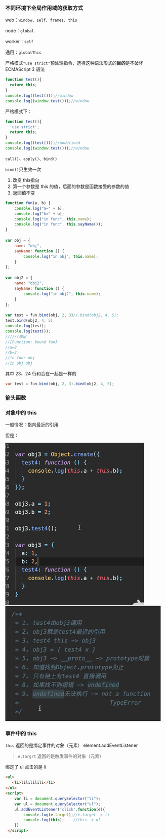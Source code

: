 ### 不同环境下全局作用域的获取方式

web：`window`、`self`、`frames`、`this`

node：`global`

worker：`self`

通用：`globalThis`

严格模式`"use strict"`预处理指令，选择这种语法形式的**目的**是不破坏 ECMAScript 3 语法

```javascript
function test(){
  return this;
}
console.log((test()));//window
console.log((window.test()));//window
```

严格模式下：

```javascript
function test(){
  'use strict';
  return this;
}
console.log((test()));//undefined
console.log((window.test()));//window
```

`call()`、`apply()`、`bind()`

`bind()`只生效一次

1. 改变 this指向
2. 第一个参数是 this 的值，后面的参数是函数接受的参数的值
3. 返回值不变

```javascript
function fun(a, b) {
    console.log("a=" + a);
    console.log("b=" + b);
    console.log("in func", this.name);
    console.log("in func", this.sayName());
}

var obj = {
    name: "obj",
    sayName: function () {
        console.log("in obj", this.name);
    }
};

var obj2 = {
    name: "obj2",
    sayName: function () {
        console.log("in obj2", this.name);
    }
};

var test = fun.bind(obj, 2, 3)//.bind(obj2, 4, 5);
test.bind(obj2, 4, 5)
console.log(test);
console.log(test());
//////输出
//[Function: bound fun]
//a=2
//b=3
//in func obj
//in obj obj
```

其中 23、24 行和合在一起是一样的

```java
var test = fun.bind(obj, 2, 3).bind(obj2, 4, 5);
```

### 箭头函数



### 对象中的 this

一般情况：指向最近的引用

但是：

<img src="../images/截屏2021-05-25 22.43.52.png" alt="截屏2021-05-25 22.43.52" style="zoom:50%;" />

<img src="../images/截屏2021-05-25 22.47.16.png" alt="截屏2021-05-25 22.47.16" style="zoom:50%;" />

### 事件中的 this
`this` 返回的是绑定事件的对象（元素）  element.addEventListener
>`e.targrt` 返回的是触发事件的对象（元素）

绑定了 ul 点击的是 li

```html
<ul>
   <li>lilililili</li>
</ul>
<script>
	var li = document.querySelector("li");
	var ul = document.querySelector("ul");
	ul.addEventListener('click',function(e){
		console.log(e.target);//e.target -> li
		console.log(this);    //this -> ul
	})
 </script>
```

